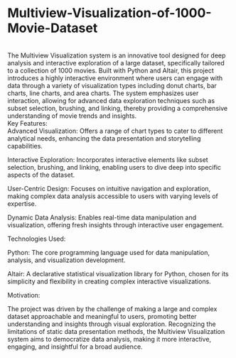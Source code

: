 # Multiview-Visualization-of-1000-Movie-Dataset
<br>
The Multiview Visualization system is an innovative tool designed for deep analysis and interactive exploration of a large dataset, specifically tailored to a collection of 1000 movies. Built with Python and Altair, this project introduces a highly interactive environment where users can engage with data through a variety of visualization types including donut charts, bar charts, line charts, and area charts. The system emphasizes user interaction, allowing for advanced data exploration techniques such as subset selection, brushing, and linking, thereby providing a comprehensive understanding of movie trends and insights.
<br>
Key Features:
<br>
Advanced Visualization: Offers a range of chart types to cater to different analytical needs, enhancing the data presentation and storytelling capabilities.<br>

Interactive Exploration: Incorporates interactive elements like subset selection, brushing, and linking, enabling users to dive deep into specific aspects of the dataset.<br>

User-Centric Design: Focuses on intuitive navigation and exploration, making complex data analysis accessible to users with varying levels of expertise.<br>

Dynamic Data Analysis: Enables real-time data manipulation and visualization, offering fresh insights through interactive user engagement.<br>

Technologies Used:<br>

Python: The core programming language used for data manipulation, analysis, and visualization development.<br>

Altair: A declarative statistical visualization library for Python, chosen for its simplicity and flexibility in creating complex interactive visualizations.<br>

Motivation:<br>

The project was driven by the challenge of making a large and complex dataset approachable and meaningful to users, promoting better understanding and insights through visual exploration. Recognizing the limitations of static data presentation methods, the Multiview Visualization system aims to democratize data analysis, making it more interactive, engaging, and insightful for a broad audience.
